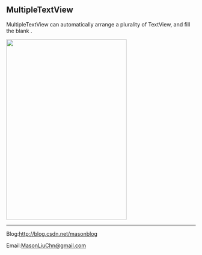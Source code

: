 
## MultipleTextView

MultipleTextView can automatically arrange a plurality of TextView, and fill the blank .

<img src="https://github.com/MasonLiuChn/MultipleTextView/raw/master/doc/1.png"  width="320" height="480"/>

------
Blog:http://blog.csdn.net/masonblog

Email:MasonLiuChn@gmail.com
